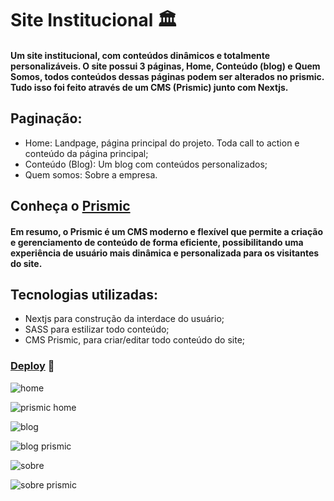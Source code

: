 # Site Institucional 🏛️

#### Um site institucional, com conteúdos dinâmicos e totalmente personalizáveis. O site possui 3 páginas, Home, Conteúdo (blog) e Quem Somos, todos conteúdos dessas páginas podem ser alterados no prismic. Tudo isso foi feito através de um CMS (Prismic) junto com Nextjs.

## Paginação:
- Home: Landpage, página principal do projeto. Toda call to action e conteúdo da página principal;
- Conteúdo (Blog): Um blog com conteúdos personalizados;
- Quem somos: Sobre a empresa.

## Conheça o [Prismic](https://prismic.io/)
#### Em resumo, o Prismic é um CMS moderno e flexível que permite a criação e gerenciamento de conteúdo de forma eficiente, possibilitando uma experiência de usuário mais dinâmica e personalizada para os visitantes do site.

## Tecnologias utilizadas:
- Nextjs para construção da interdace do usuário;
- SASS para estilizar todo conteúdo;
- CMS Prismic, para criar/editar todo conteúdo do site;

 ### [Deploy](https://sistem-institucional.vercel.app/) 🚀

![home](https://github.com/Denis-moreira98/sistem-institucional/assets/72985107/de9314fa-53ed-48a4-948f-ead7385a32d8)

![prismic home](https://github.com/Denis-moreira98/sistem-institucional/assets/72985107/0b1666d7-673b-4a55-a79c-8df893c1d3cc)

![blog](https://github.com/Denis-moreira98/sistem-institucional/assets/72985107/09a7245e-d993-4377-9e5f-e66e1f304228)

![blog prismic](https://github.com/Denis-moreira98/sistem-institucional/assets/72985107/3cebbca0-3508-42a2-ad4f-78db2bb20051)

![sobre](https://github.com/Denis-moreira98/sistem-institucional/assets/72985107/1b452ded-769d-453c-85df-a29435ef4f2a)

![sobre prismic](https://github.com/Denis-moreira98/sistem-institucional/assets/72985107/47334ec8-e958-489d-b2bc-2477d79f0601)


